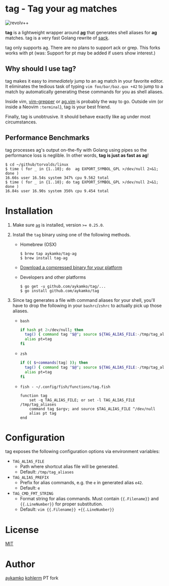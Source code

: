 tag - Tag your ag matches
====
![revolv++](tag.gif)

**tag** is a lightweight wrapper around **[ag](https://github.com/ggreer/the_silver_searcher)** that generates shell aliases for **ag** matches. tag is a very fast Golang rewrite of [sack](https://github.com/sampson-chen/sack).

tag only supports ag. There are no plans to support ack or grep. This forks works with pt (was: Support for pt may be added if users show interest.)

## Why should I use tag?

tag makes it easy to _immediately_ jump to an ag match in your favorite editor. It eliminates the tedious task of typing `vim foo/bar/baz.qux +42` to jump to a match by automatically generating these commands for you as shell aliases.

Inside vim, [vim-grepper](https://github.com/mhinz/vim-grepper) or [ag.vim](https://github.com/rking/ag.vim) is probably the way to go. Outside vim (or inside a Neovim `:terminal`), tag is your best friend.

Finally, tag is unobtrusive. It should behave exactly like ag under most circumstances.

## Performance Benchmarks

tag processes ag's output on-the-fly with Golang using pipes so the performance loss is neglible. In other words, **tag is just as fast as ag**!

```
$ cd ~/github/torvalds/linux
$ time ( for _ in {1..10}; do  ag EXPORT_SYMBOL_GPL >/dev/null 2>&1; done )
16.66s user 16.54s system 347% cpu 9.562 total
$ time ( for _ in {1..10}; do tag EXPORT_SYMBOL_GPL >/dev/null 2>&1; done )
16.84s user 16.90s system 356% cpu 9.454 total
```

# Installation

1. Make sure [`ag`](https://github.com/ggreer/the_silver_searcher) is installed, version `>= 0.25.0`.

1. Install the `tag` binary using one of the following methods.
    - Homebrew (OSX)
      ```
      $ brew tap aykamko/tag-ag
      $ brew install tag-ag
      ```

    - [Download a compressed binary for your platform](https://github.com/aykamko/tag/releases)

    - Developers and other platforms
      ```
      $ go get -u github.com/aykamko/tag/...
      $ go install github.com/aykamko/tag
      ```

1. Since tag generates a file with command aliases for your shell, you'll have to drop the following in your `bashrc`/`zshrc` to actually pick up those aliases.
    - `bash`
      ```bash
      if hash pt 2>/dev/null; then
        tag() { command tag "$@"; source ${TAG_ALIAS_FILE:-/tmp/tag_aliases} 2>/dev/null; }
        alias pt=tag
      fi
      ```

    - `zsh`
      ```zsh
      if (( $+commands[tag] )); then
        tag() { command tag "$@"; source ${TAG_ALIAS_FILE:-/tmp/tag_aliases} 2>/dev/null }
        alias pt=tag
      fi
      ```

    - `fish - ~/.config/fish/functions/tag.fish`
      ```fish
      function tag
          set -q TAG_ALIAS_FILE; or set -l TAG_ALIAS_FILE /tmp/tag_aliases
          command tag $argv; and source $TAG_ALIAS_FILE ^/dev/null
          alias pt tag
      end
      ```

# Configuration

tag exposes the following configuration options via environment variables:

- `TAG_ALIAS_FILE`
  - Path where shortcut alias file will be generated.
  - Default: `/tmp/tag_aliases`
- `TAG_ALIAS_PREFIX`
  - Prefix for alias commands, e.g. the `e` in generated alias `e42`.
  - Default: `e`
- `TAG_CMD_FMT_STRING`
  - Format string for alias commands. Must contain `{{.Filename}}` and `{{.LineNumber}}` for proper substitution.
  - Default: `vim {{.Filename}} +{{.LineNumber}}`

# License

[MIT](LICENSE)

# Author

[aykamko](https://github.com/aykamko)
[kohlerm](https://github.com/kohlerm) PT fork